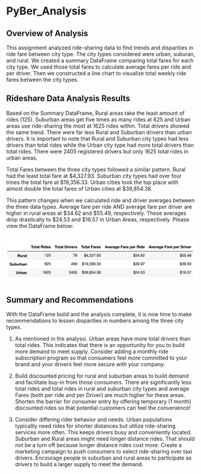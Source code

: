 # PyBer_Analysis

## Overview of Analysis
This assignment analyzed ride-sharing data to find trends and disparities in ride fare between city type. The city types considered were urban, suburan, and rural. We created a summary DataFrame comparing total fares for each city type. We used those total fares to calculate average fares per ride and per driver. Then we constructed a line chart to visualize total weekly ride fares between the city types. 

## Rideshare Data Analysis Results
Based on the Summary DataFrame, Rural areas take the least amount of rides (125). Suburban areas get five times as many rides at 625 and Urban areas use ride-sharing the most at 1625 rides within. Total drivers showed the same trend. There were far less Rural and Suburban drivers than urban drivers. It is important to note that Rural and Suburban city types had less drivers than total rides while the Urban city type had more total drivers than total rides. There were 2405 registered drivers but only 1625 total rides in urban areas. <br/>

Total Fares between the three city types followed a similar pattern. Rural had the least total fare at $4,327.93. Suburban city types had over four times the total fare at $19,356.33. Urban cities took the top place with almost double the total fares of Urban cities at $39,854.38.<br/>

This pattern changes when we calculated ride and driver averages between the three data types. Average fare per ride AND average fare per driver are higher in rural areas at $34.62 and $55.49, respectively. These averages drop drastically to $24.53 and $16.57 in Urban Areas, respectively. Please view the DataFrame below:

<br/> ![summary_dataframe](summary_dataframe.png)

## Summary and Recommendations
With the DataFrame build and the analysis complete, it is now time to make recommendations to lessen disparities in numbers among the three city types. <br/>


1. As mentioned in the analyssi. Urban areas have more total drivers than total rides. This indicates that there is an opportunity for you to build more demand to meet supply. Consider adding a monthly ride subscription program so that consumers feel more committed to your brand and your drivers feel more secure with your company. <br/>

2. Build discounted pricing for rural and suburban areas to build demand and facilitate buy-in from those consumers. There are significantly less total rides and total rides in rural and suburban city types and average Fares (both per ride and per Driver) are much higher for these areas. Shorten the barrier for consumer entry by offering temporary (1 month) discounted rides so that potential customers can feel the convenience!

3. Consider differing rider behavior and needs. Urban populations typicallly need rides for shorter distances but utilize ride-sharing services more often. This keeps drivers busy and conveniently located. Suburban and Rural areas might need longer distance rides. That should not be a turn off because longer distance rides cost more. Create a marketing campaign to push consumers to select ride-sharing over taxi drivers. Encourage people in suburban and rural areas to participate as drivers to build a larger supply to meet the demand. <br/> 
